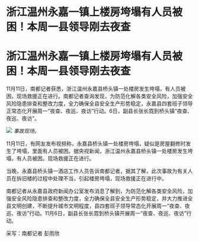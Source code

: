 # 浙江温州永嘉一镇上楼房垮塌有人员被困！本周一县领导刚去夜查

# 浙江温州永嘉一镇上楼房垮塌有人员被困！本周一县领导刚去夜查

11月11日，南都记者获悉，浙江温州永嘉县桥头镇一处楼房发生垮塌，有人员被困，现场救援正在进行。南都记者查询发现，为防范化解各类安全风险，加强安全风险隐患排查和整改力度，全力确保全县安全生产形势稳定，永嘉县四套班子领导正常态化开展周一“夜查、夜巡、夜访”行动。6日，副县长张长霓到桥头镇“夜查、夜巡、夜访”。

![](https://inews.gtimg.com/om_bt/OM5jyS6eXE898MQc0NztthnD5atb3mDzSr9tS6qf9rXVsAA/1000)
_事故现场。_

11月11日，有网友发布视频称，永嘉县桥头镇一处楼房垮塌，疑似是房屋翻修时发生了垮塌，里面有人员被困。据央视新闻，浙江温州永嘉县桥头镇一处楼房发生垮塌，有人员被困。现场救援正在进行。

当晚，永嘉县桥头镇一酒店工作人员告诉南都记者，据其了解，此次事故为有关人员在拆旧楼的过程中处理不当，引起楼房垮塌，现场救援正在进行中。

南都记者从永嘉县政府新闻办公室发布消息了解到，为防范化解各类安全风险，加强安全风险隐患排查和整改力度，全力确保全县安全生产形势稳定，并大力推进全县文明创建，不断提升城市文明程度，县四套班子领导常态化开展周一“夜查、夜巡、夜访”行动。11月6日，副县长张长霓到桥头镇开展周一“夜查、夜巡、夜访”行动。

采写：南都记者 彭雨欣

